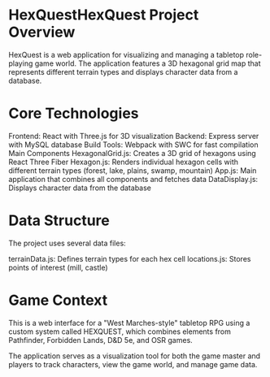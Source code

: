 # HexQuestHexQuest Project Overview

HexQuest is a web application for visualizing and managing a tabletop role-playing game world. The application features a 3D hexagonal grid map that represents different terrain types and displays character data from a database.

# Core Technologies

Frontend: React with Three.js for 3D visualization
Backend: Express server with MySQL database
Build Tools: Webpack with SWC for fast compilation
Main Components
HexagonalGrid.js: Creates a 3D grid of hexagons using React Three Fiber
Hexagon.js: Renders individual hexagon cells with different terrain types (forest, lake, plains, swamp, mountain)
App.js: Main application that combines all components and fetches data
DataDisplay.js: Displays character data from the database

# Data Structure

The project uses several data files:

terrainData.js: Defines terrain types for each hex cell
locations.js: Stores points of interest (mill, castle)

# Game Context

This is a web interface for a "West Marches-style" tabletop RPG using a custom system called HEXQUEST, which combines elements from Pathfinder, Forbidden Lands, D&D 5e, and OSR games.

The application serves as a visualization tool for both the game master and players to track characters, view the game world, and manage game data.
